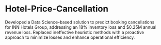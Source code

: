 # Hotel-Price-Cancellation
Developed a Data Science-based solution to predict booking cancellations for INN Hotels Group, addressing an 18% inventory loss and $0.25M annual revenue loss. Replaced ineffective heuristic methods with a proactive approach to minimize losses and enhance operational efficiency.
